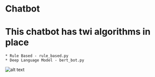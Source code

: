 # Chatbot

# This chatbot has twi algorithms in place
    * Rule Based - rule_based.py
    * Deep Language Model - bert_bot.py


![alt text]('')
